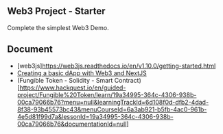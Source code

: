 ## Web3 Project - Starter

Complete the simplest Web3 Demo.

## Document

- [web3js]https://web3js.readthedocs.io/en/v1.10.0/getting-started.html
- [Creating a basic dApp with Web3 and NextJS](https://medium.com/codex/creating-a-basic-dapp-with-web3-and-nextjs-2ee94af06517)
- (Fungible Token - Solidity - Smart Contract)[https://www.hackquest.io/en/guided-project/Fungible%20Token/learn/19a34995-364c-4306-938b-00ca79066b76?menu=null&learningTrackId=6d108f0d-dfb2-4dad-8f38-93b45573bc43&menuCourseId=6a3ab921-b5fb-4ac0-961b-4e5d81f99d7a&lessonId=19a34995-364c-4306-938b-00ca79066b76&documentationId=null]
